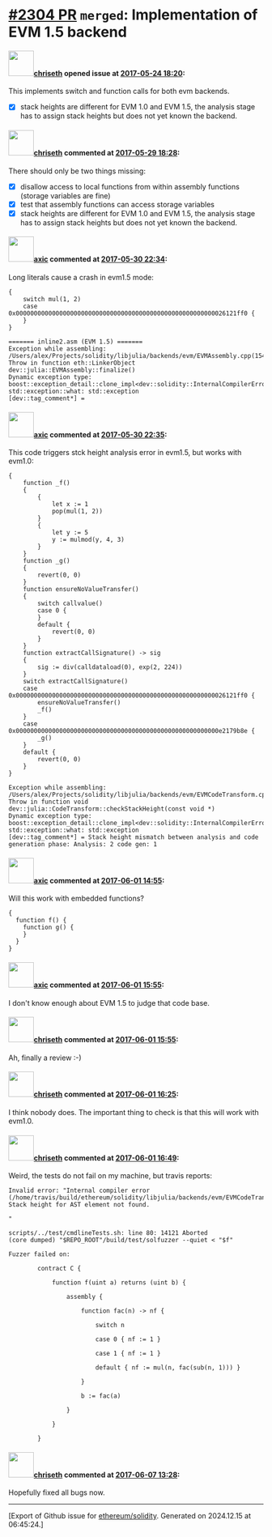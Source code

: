 # [\#2304 PR](https://github.com/ethereum/solidity/pull/2304) `merged`: Implementation of EVM 1.5 backend

#### <img src="https://avatars.githubusercontent.com/u/9073706?v=4" width="50">[chriseth](https://github.com/chriseth) opened issue at [2017-05-24 18:20](https://github.com/ethereum/solidity/pull/2304):

This implements switch and function calls for both evm backends.

- [x]  stack heights are different for EVM 1.0 and EVM 1.5, the analysis stage has to assign stack heights but does not yet known the backend.

#### <img src="https://avatars.githubusercontent.com/u/9073706?v=4" width="50">[chriseth](https://github.com/chriseth) commented at [2017-05-29 18:28](https://github.com/ethereum/solidity/pull/2304#issuecomment-304711664):

There should only be two things missing:
 - [x] disallow access to local functions from within assembly functions (storage variables are fine)
 - [x] test that assembly functions can access storage variables
 - [x] stack heights are different for EVM 1.0 and EVM 1.5, the analysis stage has to assign stack heights but does not yet known the backend.

#### <img src="https://avatars.githubusercontent.com/u/20340?v=4" width="50">[axic](https://github.com/axic) commented at [2017-05-30 22:34](https://github.com/ethereum/solidity/pull/2304#issuecomment-305028148):

Long literals cause a crash in evm1.5 mode:
```
{
    switch mul(1, 2)
    case 0x0000000000000000000000000000000000000000000000000000000026121ff0 {
    }
}
```

```
======= inline2.asm (EVM 1.5) =======
Exception while assembling: /Users/alex/Projects/solidity/libjulia/backends/evm/EVMAssembly.cpp(154): Throw in function eth::LinkerObject dev::julia::EVMAssembly::finalize()
Dynamic exception type: boost::exception_detail::clone_impl<dev::solidity::InternalCompilerError>
std::exception::what: std::exception
[dev::tag_comment*] = 
```

#### <img src="https://avatars.githubusercontent.com/u/20340?v=4" width="50">[axic](https://github.com/axic) commented at [2017-05-30 22:35](https://github.com/ethereum/solidity/pull/2304#issuecomment-305028332):

This code triggers stck height analysis error in evm1.5, but works with evm1.0:
```
{
    function _f()
    {
        {
            let x := 1
            pop(mul(1, 2))
        }
        {
            let y := 5
            y := mulmod(y, 4, 3)
        }
    }
    function _g()
    {
        revert(0, 0)
    }
    function ensureNoValueTransfer()
    {
        switch callvalue()
        case 0 {
        }
        default {
            revert(0, 0)
        }
    }
    function extractCallSignature() -> sig
    {
        sig := div(calldataload(0), exp(2, 224))
    }
    switch extractCallSignature()
    case 0x0000000000000000000000000000000000000000000000000000000026121ff0 {
        ensureNoValueTransfer()
        _f()
    }
    case 0x00000000000000000000000000000000000000000000000000000000e2179b8e {
        _g()
    }
    default {
        revert(0, 0)
    }
}
```

```
Exception while assembling: /Users/alex/Projects/solidity/libjulia/backends/evm/EVMCodeTransform.cpp(429): Throw in function void dev::julia::CodeTransform::checkStackHeight(const void *)
Dynamic exception type: boost::exception_detail::clone_impl<dev::solidity::InternalCompilerError>
std::exception::what: std::exception
[dev::tag_comment*] = Stack height mismatch between analysis and code generation phase: Analysis: 2 code gen: 1
```

#### <img src="https://avatars.githubusercontent.com/u/20340?v=4" width="50">[axic](https://github.com/axic) commented at [2017-06-01 14:55](https://github.com/ethereum/solidity/pull/2304#issuecomment-305518981):

Will this work with embedded functions?

```
{
  function f() {
    function g() {
    }
  }
}
```

#### <img src="https://avatars.githubusercontent.com/u/20340?v=4" width="50">[axic](https://github.com/axic) commented at [2017-06-01 15:55](https://github.com/ethereum/solidity/pull/2304#issuecomment-305537864):

I don't know enough about EVM 1.5 to judge that code base.

#### <img src="https://avatars.githubusercontent.com/u/9073706?v=4" width="50">[chriseth](https://github.com/chriseth) commented at [2017-06-01 15:55](https://github.com/ethereum/solidity/pull/2304#issuecomment-305538030):

Ah, finally a review :-)

#### <img src="https://avatars.githubusercontent.com/u/9073706?v=4" width="50">[chriseth](https://github.com/chriseth) commented at [2017-06-01 16:25](https://github.com/ethereum/solidity/pull/2304#issuecomment-305546745):

I think nobody does. The important thing to check is that this will work with evm1.0.

#### <img src="https://avatars.githubusercontent.com/u/9073706?v=4" width="50">[chriseth](https://github.com/chriseth) commented at [2017-06-01 16:49](https://github.com/ethereum/solidity/pull/2304#issuecomment-305553295):

Weird, the tests do not fail on my machine, but travis reports:
```
Invalid error: "Internal compiler error (/home/travis/build/ethereum/solidity/libjulia/backends/evm/EVMCodeTransform.cpp:441): Stack height for AST element not found.

"

scripts/../test/cmdlineTests.sh: line 80: 14121 Aborted                 (core dumped) "$REPO_ROOT"/build/test/solfuzzer --quiet < "$f"

Fuzzer failed on:

		contract C {

			function f(uint a) returns (uint b) {

				assembly {

					function fac(n) -> nf {

						switch n

						case 0 { nf := 1 }

						case 1 { nf := 1 }

						default { nf := mul(n, fac(sub(n, 1))) }

					}

					b := fac(a)

				}

			}

		}
```

#### <img src="https://avatars.githubusercontent.com/u/9073706?v=4" width="50">[chriseth](https://github.com/chriseth) commented at [2017-06-07 13:28](https://github.com/ethereum/solidity/pull/2304#issuecomment-306794454):

Hopefully fixed all bugs now.


-------------------------------------------------------------------------------



[Export of Github issue for [ethereum/solidity](https://github.com/ethereum/solidity). Generated on 2024.12.15 at 06:45:24.]
